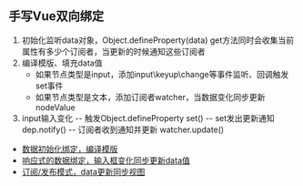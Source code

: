 ## 手写Vue双向绑定

1. 初始化监听data对象，Object.defineProperty(data) get方法同时会收集当前属性有多少个订阅者，当更新的时候通知这些订阅者
2. 编译模版、填充data值
    - 如果节点类型是input，添加input\keyup\change等事件监听、回调触发set事件
    - 如果节点类型是文本，添加订阅者watcher，当数据变化同步更新nodeValue
3. input输入变化 -- 触发Object.defineProperty set() -- set发出更新通知dep.notify() -- 订阅者收到通知并更新 watcher.update()

- [数据初始化绑定，编译模版](./bind-compile.md)
- [响应式的数据绑定，输入框变化同步更新data值](./view-to-model.md)
- [订阅/发布模式，data更新同步视图](./publiser-watcher.md)